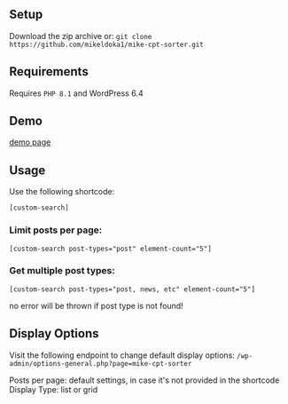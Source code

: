 ## Setup
Download the zip archive or:
```git clone https://github.com/mikeldoka1/mike-cpt-sorter.git```

## Requirements
Requires `PHP 8.1` and WordPress 6.4

## Demo
[demo page](https://mikewp.dev/sample-page/)

## Usage
Use the following shortcode:

```[custom-search]```

### Limit posts per page:

```[custom-search post-types="post" element-count="5"]```

### Get multiple post types:

```[custom-search post-types="post, news, etc" element-count="5"]```

no error will be thrown if post type is not found!

## Display Options
Visit the following endpoint to change default display options:
`/wp-admin/options-general.php?page=mike-cpt-sorter`

Posts per page: default settings, in case it's not provided in the shortcode
Display Type: list or grid